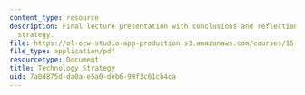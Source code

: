 ```yaml
---
content_type: resource
description: Final lecture presentation with conclusions and reflections on technology
  strategy.
file: https://ol-ocw-studio-app-production.s3.amazonaws.com/courses/15-912-technology-strategy-fall-2008/7a0d875dda0ae5a0deb699f3c61cb4ca_lec_24.pdf
file_type: application/pdf
resourcetype: Document
title: Technology Strategy
uid: 7a0d875d-da0a-e5a0-deb6-99f3c61cb4ca
---
```

